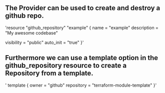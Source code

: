 ## The Provider can be used to create and destroy a github repo.
'resource "github_repository" "example" {
  name        = "example"
  description = "My awesome codebase"

  visibility = "public"
	auto_init  = "true"
}'
## Furthermore we can use a template option in the github_repository resource to create a Repository from a template.
' template {
    owner      = "github"
    repository = "terraform-module-template"
  }'

